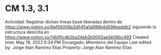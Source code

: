 # CM 1.3, 3.1

Actividad: Registrar dichas lineas base liberadas dentro de https://www.notion.so/8ef56009a3d545a1a998b4d596eaddb2 siguiendo la estructura descrita en https://www.notion.so/14bf0cdb2ba24eb2b0002ae5b08bc493 
Created time: May 19, 2022 6:24 PM
Encargado: Miembros del Equipo
Last edited by: Jorge Alan Ramírez Elías
Property: Jorge Alan Ramírez Elías